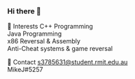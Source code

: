 ### Hi there 👋

🤔 Interests
C++ Programming  
Java Programming  
x86 Reversal & Assembly  
Anti-Cheat systems & game reversal  

💬 Contact
 s3785631@student.rmit.edu.au  
 MikeJ#5257  
